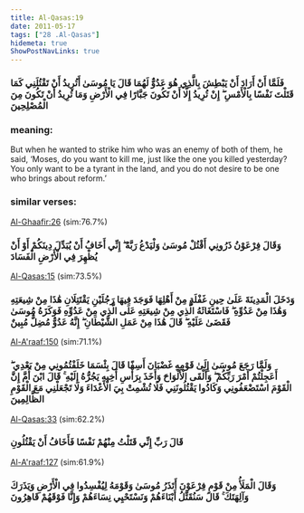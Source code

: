 ```yaml
---
title: Al-Qasas:19
date: 2011-05-17
tags: ["28 .Al-Qasas"]
hidemeta: true 
ShowPostNavLinks: true 
---
```

### فَلَمَّا أَنْ أَرَادَ أَنْ يَبْطِشَ بِالَّذِي هُوَ عَدُوٌّ لَهُمَا قَالَ يَا مُوسَىٰ أَتُرِيدُ أَنْ تَقْتُلَنِي كَمَا قَتَلْتَ نَفْسًا بِالْأَمْسِ ۖ إِنْ تُرِيدُ إِلَّا أَنْ تَكُونَ جَبَّارًا فِي الْأَرْضِ وَمَا تُرِيدُ أَنْ تَكُونَ مِنَ الْمُصْلِحِينَ
### meaning: 
But when he wanted to strike him who was an enemy of both of them, he said, ‘Moses, do you want to kill me, just like the one you killed yesterday? You only want to be a tyrant in the land, and you do not desire to be one who brings about reform.’
### similar verses: 

[Al-Ghaafir:26](/40/26) (sim:76.7%)

### وَقَالَ فِرْعَوْنُ ذَرُونِي أَقْتُلْ مُوسَىٰ وَلْيَدْعُ رَبَّهُ ۖ إِنِّي أَخَافُ أَنْ يُبَدِّلَ دِينَكُمْ أَوْ أَنْ يُظْهِرَ فِي الْأَرْضِ الْفَسَادَ

[Al-Qasas:15](/28/15) (sim:73.5%)

### وَدَخَلَ الْمَدِينَةَ عَلَىٰ حِينِ غَفْلَةٍ مِنْ أَهْلِهَا فَوَجَدَ فِيهَا رَجُلَيْنِ يَقْتَتِلَانِ هَٰذَا مِنْ شِيعَتِهِ وَهَٰذَا مِنْ عَدُوِّهِ ۖ فَاسْتَغَاثَهُ الَّذِي مِنْ شِيعَتِهِ عَلَى الَّذِي مِنْ عَدُوِّهِ فَوَكَزَهُ مُوسَىٰ فَقَضَىٰ عَلَيْهِ ۖ قَالَ هَٰذَا مِنْ عَمَلِ الشَّيْطَانِ ۖ إِنَّهُ عَدُوٌّ مُضِلٌّ مُبِينٌ

[Al-A'raaf:150](/7/150) (sim:71.1%)

### وَلَمَّا رَجَعَ مُوسَىٰ إِلَىٰ قَوْمِهِ غَضْبَانَ أَسِفًا قَالَ بِئْسَمَا خَلَفْتُمُونِي مِنْ بَعْدِي ۖ أَعَجِلْتُمْ أَمْرَ رَبِّكُمْ ۖ وَأَلْقَى الْأَلْوَاحَ وَأَخَذَ بِرَأْسِ أَخِيهِ يَجُرُّهُ إِلَيْهِ ۚ قَالَ ابْنَ أُمَّ إِنَّ الْقَوْمَ اسْتَضْعَفُونِي وَكَادُوا يَقْتُلُونَنِي فَلَا تُشْمِتْ بِيَ الْأَعْدَاءَ وَلَا تَجْعَلْنِي مَعَ الْقَوْمِ الظَّالِمِينَ

[Al-Qasas:33](/28/33) (sim:62.2%)

### قَالَ رَبِّ إِنِّي قَتَلْتُ مِنْهُمْ نَفْسًا فَأَخَافُ أَنْ يَقْتُلُونِ

[Al-A'raaf:127](/7/127) (sim:61.9%)

### وَقَالَ الْمَلَأُ مِنْ قَوْمِ فِرْعَوْنَ أَتَذَرُ مُوسَىٰ وَقَوْمَهُ لِيُفْسِدُوا فِي الْأَرْضِ وَيَذَرَكَ وَآلِهَتَكَ ۚ قَالَ سَنُقَتِّلُ أَبْنَاءَهُمْ وَنَسْتَحْيِي نِسَاءَهُمْ وَإِنَّا فَوْقَهُمْ قَاهِرُونَ
